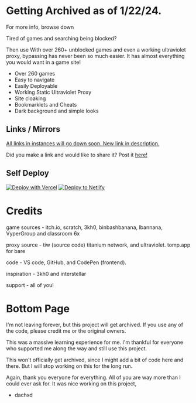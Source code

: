 # Getting Archived as of 1/22/24.

For more info, browse down

Tired of games and searching being blocked?

Then use With over 260+ unblocked games and even a working ultraviolet proxy, bypassing has never been so much easier. It has almost everything you would want in a game site!

- Over 260 games 
- Easy to navigate
- Easily Deployable
- Working Static Ultraviolet Proxy
- Site cloaking 
- Bookmarklets and Cheats
- Dark background and simple looks 



## Links / Mirrors


[All links in instances will go down soon. New link in description.](https://instances.d3ch.repl.co)

Did you make a link and would like to share it? Post it [here!](https://forms.gle/gwxTCDRzZQRo5toH7)


## Self Deploy

[![Deploy with Vercel](https://vercel.com/button)](https://vercel.com/new/clone?repository-url=https%3A%2F%2Fgithub.com%2Fd3ch%2Fhell)
[![Deploy to Netlify](https://www.netlify.com/img/deploy/button.svg)](https://app.netlify.com/start/deploy?repository=https://github.com/d3ch/hell)


# Credits 

game sources - itch.io, scratch, 3kh0, binbashbanana, lbannana, VyperGroup and classroom 6x

proxy source - tiw (source code) titanium network, and ultraviolet. tomp.app for bare


code - VS code, GitHub, and CodePen (frontend).

inspiration - 3kh0 and interstellar

support - all of you!

# Bottom Page

I'm not leaving forever, but this project will get archived. If you use any of the code, please credit me or the original owners.

This was a massive learning experience for me. I'm thankful for everyone who supported me along the way and still use this project. 

This won't officially get archived, since I might add a bit of code here and there. But I will stop working on this for the long run.

Again, thank you everyone for everything. All of you are way more than I could ever ask for. It was nice working on this project, 

- dachxd

